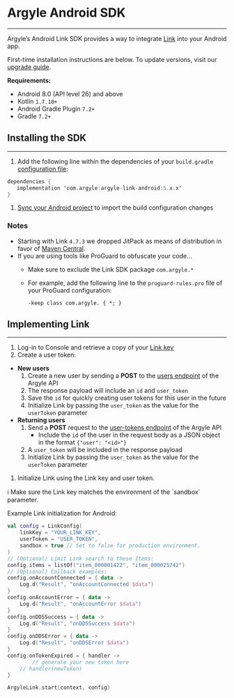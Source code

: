 # Argyle Android SDK

---

Argyle’s Android Link SDK provides a way to integrate [Link](https://docs.argyle.com/guides/docs/argyle-link-overview) into your Android app.

First-time installation instructions are below. To update versions, visit our [upgrade guide](https://github.com/argyle-systems/argyle-link-android/blob/master/UPGRADING.md).

**Requirements:**

- Android 8.0 (API level 26) and above
- Kotlin `1.7.10+`
- Android Gradle Plugin `7.2+`
- Gradle `7.2+`

## Installing the SDK

---

1. Add the following line within the dependencies of your `build.gradle` [configuration file](https://developer.android.com/studio/build#top-level):

```kotlin
dependencies {  
   implementation 'com.argyle:argyle-link-android:5.x.x'
}
```

1. [Sync your Android project](https://developer.android.com/studio/build#sync-files) to import the build configuration changes

### Notes

- Starting with Link `4.7.3` we dropped JitPack as means of distribution in favor of [Maven Central](https://central.sonatype.dev/).
- If you are using tools like ProGuard to obfuscate your code…
    - Make sure to exclude the Link SDK package `com.argyle.*`
    - For example, add the following line to the `proguard-rules.pro` file of your ProGuard configuration:
        
        ```
        -keep class com.argyle. { *; }
        ```
        

## Implementing Link

---

1. Log-in to Console and retrieve a copy of your [Link key](https://console.argyle.com/link-key)
2. Create a user token:
- **New users**
    1. Create a new user by sending a **POST** to the [users endpoint](https://docs.argyle.com/guides/reference/create-a-user) of the Argyle API
    2. The response payload will include an `id` and `user_token`
    3. Save the `id` for quickly creating user tokens for this user in the future
    4. Initialize Link by passing the `user_token` as the value for the `userToken` parameter
- **Returning users**
    1. Send a **POST** request to the [user-tokens endpoint](https://docs.argyle.com/guides/reference/create-a-user-token) of the Argyle API
        - Include the `id` of the user in the request body as a JSON object in the format `{"user": "<id>"}`
    2. A `user_token` will be included in the response payload
    3. Initialize Link by passing the `user_token` as the value for the `userToken` parameter
1. Initialize Link using the Link key and user token. 

<aside>
ℹ️ Make sure the Link key matches the environment of the `sandbox` parameter.

</aside>

Example Link initialization for Android:

```kotlin
val config = LinkConfig(
    linkKey = "YOUR_LINK_KEY",
    userToken = "USER_TOKEN",
    sandbox = true // Set to false for production environment.
)
// (Optional) Limit Link search to these Items:
config.items = listOf("item_000001422", "item_000025742")
// (Optional) Callback examples:
config.onAccountConnected = { data ->
    Log.d("Result", "onAccountConnected $data")
}
config.onAccountError = { data ->
    Log.d("Result", "onAccountError $data")
}
config.onDDSSuccess = { data ->
    Log.d("Result", "onDDSSuccess $data")
}
config.onDDSError = { data ->
    Log.d("Result", "onDDSError $data")
}
config.onTokenExpired = { handler ->
		// generate your new token here
    // handler(newToken)
}

ArgyleLink.start(context, config)
```
